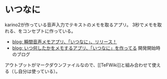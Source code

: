 # いつなに

karino2が作っている音声入力でテキストのメモを取るアプリ。
3秒でメモを取れる、をコンセプトに作っている。

- [blog: 瞬間音声メモアプリ、「いつなに」、リリース！](https://karino2.github.io/2021/07/07/itsunani_release.html)
- [blog: いつ何したかをメモするアプリ、「いつなに」を作ってる](https://karino2.github.io/2019/02/04/120527.html) 開発開始時のブログ

アウトプットがマークダウンファイルなので、[[TeFWiki]]と組み合わせて使える（し自分は使っている）。